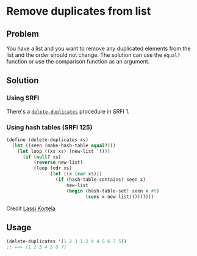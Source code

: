 # Remove duplicates from list

## Problem

You have a list and you want to remove any duplicated elements from
the list and the order should not change. The solution can use the
`equal?` function or use the comparison function as an argument.

## Solution

### Using SRFI

There's a
[`delete-duplicates`](https://srfi.schemers.org/srfi-1/srfi-1.html#delete-duplicates)
procedure in SRFI 1.

### Using hash tables (SRFI 125)

```Scheme
(define (delete-duplicates xs)
  (let ((seen (make-hash-table equal?)))
    (let loop ((xs xs) (new-list '()))
      (if (null? xs)
          (reverse new-list)
          (loop (cdr xs)
                (let ((x (car xs)))
                  (if (hash-table-contains? seen x)
                      new-list
                      (begin (hash-table-set! seen x #t)
                             (cons x new-list)))))))))
```

Credit [Lassi Kortela](https://github.com/lassik)

## Usage

```Scheme
(delete-duplicates '(1 2 3 1 2 4 4 5 6 7 5))
;; ==> (1 2 3 4 5 6 7)
```
